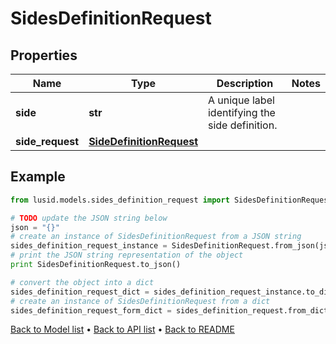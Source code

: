 # SidesDefinitionRequest


## Properties
Name | Type | Description | Notes
------------ | ------------- | ------------- | -------------
**side** | **str** | A unique label identifying the side definition. | 
**side_request** | [**SideDefinitionRequest**](SideDefinitionRequest.md) |  | 

## Example

```python
from lusid.models.sides_definition_request import SidesDefinitionRequest

# TODO update the JSON string below
json = "{}"
# create an instance of SidesDefinitionRequest from a JSON string
sides_definition_request_instance = SidesDefinitionRequest.from_json(json)
# print the JSON string representation of the object
print SidesDefinitionRequest.to_json()

# convert the object into a dict
sides_definition_request_dict = sides_definition_request_instance.to_dict()
# create an instance of SidesDefinitionRequest from a dict
sides_definition_request_form_dict = sides_definition_request.from_dict(sides_definition_request_dict)
```
[Back to Model list](../README.md#documentation-for-models) &#8226; [Back to API list](../README.md#documentation-for-api-endpoints) &#8226; [Back to README](../README.md)


